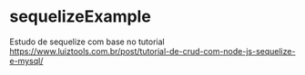 # sequelizeExample

Estudo de sequelize com base no tutorial https://www.luiztools.com.br/post/tutorial-de-crud-com-node-js-sequelize-e-mysql/